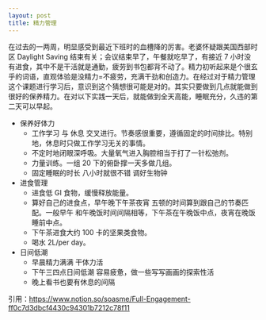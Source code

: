 ```yaml
---
layout: post
title: 精力管理
---
```




在过去的一两周，明显感受到最近下班时的血槽降的厉害。老婆怀疑跟美国西部时区 Daylight Saving 结束有关；会议结束早了，午餐就吃早了，有接近 7 小时没有进食，其中不是干活就是通勤，疲劳到书包都背不动了。精力初听起来是个很玄乎的词语，直观体验是没精力=不疲劳，充满干劲和创造力。在经过对于精力管理这个课题进行学习后，意识到这个猜想很可能是对的。其实只要做到几点就能做到很好的保养精力。在对以下实践一天后，就能做到全天高能，睡眠充分，久违的第二天可以早起。

- 保养好体力
  - 工作学习 与 休息 交叉进行。节奏感很重要，遵循固定的时间排比。特别地，休息时只做工作学习无关的事情。
  - 不定时地闭眼深呼吸。大量氧气进入胸腔相当于打了一针松弛剂。
  - 力量训练。一组 20 下的俯卧撑一天多做几组。
  - 固定睡眠的时长 八小时就很不错 调好生物钟
- 进食管理
  - 进食低 GI 食物，缓慢释放能量。
  - 算好自己的进食点，早午晚下午茶夜宵 五顿的时间算到跟自己的节奏匹配。一般早午 和午晚饭时间间隔相等，下午茶在午晚饭中点，夜宵在晚饭睡前中点。
  - 下午茶进食大约 100 卡的坚果类食物。
  - 喝水 2L/per day。
- 日间低潮
  - 早晨精力满满 干体力活
  - 下午三四点日间低潮 容易疲惫，做一些写写画画的探索性活
  - 晚上看书也要有休息的间隔

引用：https://www.notion.so/soasme/Full-Engagement-ff0c7d3dbcf4430c94301b7212c78f11
